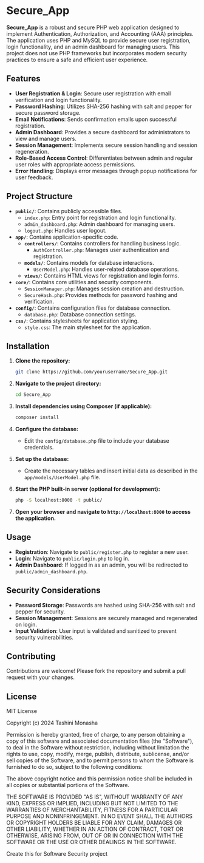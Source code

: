 
# Secure_App

**Secure_App** is a robust and secure PHP web application designed to implement Authentication, Authorization, and Accounting (AAA) principles. The application uses PHP and MySQL to provide secure user registration, login functionality, and an admin dashboard for managing users. This project does not use PHP frameworks but incorporates modern security practices to ensure a safe and efficient user experience.

## Features

- **User Registration & Login**: Secure user registration with email verification and login functionality.
- **Password Hashing**: Utilizes SHA-256 hashing with salt and pepper for secure password storage.
- **Email Notifications**: Sends confirmation emails upon successful registration.
- **Admin Dashboard**: Provides a secure dashboard for administrators to view and manage users.
- **Session Management**: Implements secure session handling and session regeneration.
- **Role-Based Access Control**: Differentiates between admin and regular user roles with appropriate access permissions.
- **Error Handling**: Displays error messages through popup notifications for user feedback.

## Project Structure

- **`public/`**: Contains publicly accessible files.
  - `index.php`: Entry point for registration and login functionality.
  - `admin_dashboard.php`: Admin dashboard for managing users.
  - `logout.php`: Handles user logout.
- **`app/`**: Contains application-specific code.
  - **`controllers/`**: Contains controllers for handling business logic.
    - `AuthController.php`: Manages user authentication and registration.
  - **`models/`**: Contains models for database interactions.
    - `UserModel.php`: Handles user-related database operations.
  - **`views/`**: Contains HTML views for registration and login forms.
- **`core/`**: Contains core utilities and security components.
  - `SessionManager.php`: Manages session creation and destruction.
  - `SecureHash.php`: Provides methods for password hashing and verification.
- **`config/`**: Contains configuration files for database connection.
  - `database.php`: Database connection settings.
- **`css/`**: Contains stylesheets for application styling.
  - `style.css`: The main stylesheet for the application.

## Installation

1. **Clone the repository:**
   ```bash
   git clone https://github.com/yourusername/Secure_App.git
   ```

2. **Navigate to the project directory:**
   ```bash
   cd Secure_App
   ```

3. **Install dependencies using Composer (if applicable):**
   ```bash
   composer install
   ```

4. **Configure the database:**
   - Edit the `config/database.php` file to include your database credentials.

5. **Set up the database:**
   - Create the necessary tables and insert initial data as described in the `app/models/UserModel.php` file.

6. **Start the PHP built-in server (optional for development):**
   ```bash
   php -S localhost:8000 -t public/
   ```

7. **Open your browser and navigate to `http://localhost:8000` to access the application.**

## Usage

- **Registration**: Navigate to `public/register.php` to register a new user.
- **Login**: Navigate to `public/login.php` to log in.
- **Admin Dashboard**: If logged in as an admin, you will be redirected to `public/admin_dashboard.php`.

## Security Considerations

- **Password Storage**: Passwords are hashed using SHA-256 with salt and pepper for security.
- **Session Management**: Sessions are securely managed and regenerated on login.
- **Input Validation**: User input is validated and sanitized to prevent security vulnerabilities.

## Contributing

Contributions are welcome! Please fork the repository and submit a pull request with your changes.

## License

MIT License

Copyright (c) 2024 Tashini Monasha

Permission is hereby granted, free of charge, to any person obtaining a copy
of this software and associated documentation files (the "Software"), to deal
in the Software without restriction, including without limitation the rights
to use, copy, modify, merge, publish, distribute, sublicense, and/or sell
copies of the Software, and to permit persons to whom the Software is
furnished to do so, subject to the following conditions:

The above copyright notice and this permission notice shall be included in all
copies or substantial portions of the Software.

THE SOFTWARE IS PROVIDED "AS IS", WITHOUT WARRANTY OF ANY KIND, EXPRESS OR
IMPLIED, INCLUDING BUT NOT LIMITED TO THE WARRANTIES OF MERCHANTABILITY,
FITNESS FOR A PARTICULAR PURPOSE AND NONINFRINGEMENT. IN NO EVENT SHALL THE
AUTHORS OR COPYRIGHT HOLDERS BE LIABLE FOR ANY CLAIM, DAMAGES OR OTHER
LIABILITY, WHETHER IN AN ACTION OF CONTRACT, TORT OR OTHERWISE, ARISING FROM,
OUT OF OR IN CONNECTION WITH THE SOFTWARE OR THE USE OR OTHER DEALINGS IN THE
SOFTWARE.

Create this for Software Security project
 

